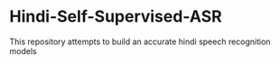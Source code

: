# Hindi-Self-Supervised-ASR
This repository attempts to build an accurate hindi speech recognition models
